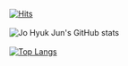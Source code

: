 [![Hits](https://hits.seeyoufarm.com/api/count/incr/badge.svg?url=https%3A%2F%2Fgithub.com%2FJoHyukJun%2Fhit-counter&count_bg=%2379C83D&title_bg=%23555555&icon=&icon_color=%23E7E7E7&title=hits&edge_flat=false)](https://unluckystrike.com)
<br>
<br>
![Jo Hyuk Jun's GitHub stats](https://github-readme-stats.vercel.app/api?username=JoHyukJun&show_icons=true&count_private=true&theme=shades-of-purple&hide=issues,contribs)
<br>
<br>
[![Top Langs](https://github-readme-stats.vercel.app/api/top-langs/?username=JoHyukJun&hide=javascript,html,css,scss&layout=compact&theme=shades-of-purple)](www.unluckystrike.com)
